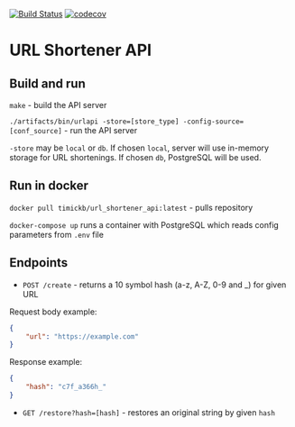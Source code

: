 [![Build Status](https://app.travis-ci.com/timickb/url-shortener.svg?branch=dev)](https://app.travis-ci.com/timickb/url-shortener)
[![codecov](https://codecov.io/gh/timickb/url-shortener/branch/dev/graph/badge.svg?token=TLEXMS8EJA)](https://codecov.io/gh/timickb/url-shortener)

# URL Shortener API

## Build and run
`make` - build the API server

`./artifacts/bin/urlapi -store=[store_type] -config-source=[conf_source]` - run the API server

`-store` may be `local` or `db`. If chosen `local`, server will use in-memory
storage for URL shortenings. If chosen `db`, PostgreSQL will be used.

## Run in docker

`docker pull timickb/url_shortener_api:latest` - pulls repository

`docker-compose up` runs a container with PostgreSQL which reads config parameters
from `.env` file


## Endpoints

* `POST /create` - returns a 10 symbol hash (a-z, A-Z, 0-9 and \_) for given URL

Request body example:

```json
{
    "url": "https://example.com"
}
```

Response example:
```json
{
    "hash": "c7f_a366h_"
}
```

* `GET /restore?hash=[hash]` - restores an original string by given `hash`